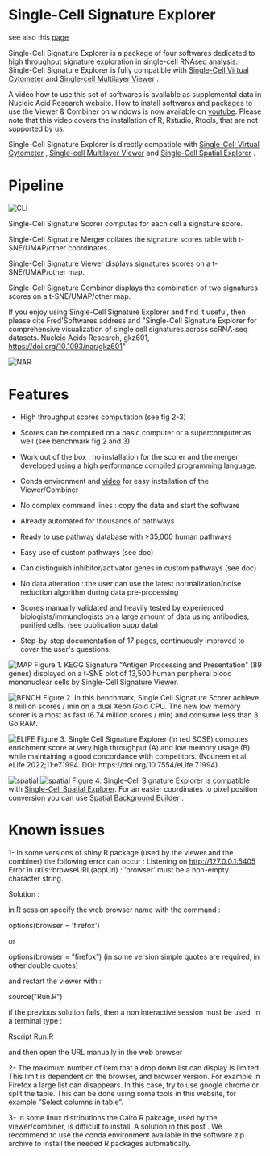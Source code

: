 
# Single-Cell Signature Explorer

see also this [page](https://sites.google.com/site/fredsoftwares/products/single-cell-signature-explorer)

Single-Cell Signature Explorer is a package of four softwares dedicated to high throughput signature exploration in single-cell RNAseq analysis. Single-Cell Signature Explorer  is fully compatible with [Single-Cell  Virtual  Cytometer](https://sites.google.com/u/0/d/1xKJ0wBSr69I8lvvRqGGPlH0U5YtTZJ8_/p/1nQfeSUAxIUnuNmmKembxlpgg4dnT5bpu/preview) and [Single-cell Multilayer Viewer](https://sites.google.com/u/0/d/1xKJ0wBSr69I8lvvRqGGPlH0U5YtTZJ8_/p/1Fa7npFgAtOL7EKl0-Juti9hs9Htd9XFm/preview) .

 A video how to use this set of softwares is available as supplemental data in Nucleic Acid Research website.  How to install softwares and packages to use the Viewer & Combiner on windows is now available on [youtube](https://youtu.be/cnFc_NJBfzo). Please note that this video covers the installation of R, Rstudio, Rtools, that are not supported by us.

Single-Cell Signature Explorer is directly compatible with [Single-Cell  Virtual  Cytometer](https://sites.google.com/u/0/d/1xKJ0wBSr69I8lvvRqGGPlH0U5YtTZJ8_/p/1nQfeSUAxIUnuNmmKembxlpgg4dnT5bpu/preview) , [Single-cell Multilayer Viewer](https://sites.google.com/u/0/d/1xKJ0wBSr69I8lvvRqGGPlH0U5YtTZJ8_/p/1Fa7npFgAtOL7EKl0-Juti9hs9Htd9XFm/preview) and [Single-Cell Spatial Explorer](https://github.com/FredPont/spatial) .


# Pipeline
![CLI](doc/images/pipeline.png)


Single-Cell Signature Scorer computes for each cell a signature score.

Single-Cell Signature Merger collates the signature scores table with t-SNE/UMAP/other coordinates.

Single-Cell Signature Viewer displays signatures scores on a t-SNE/UMAP/other map.

Single-Cell Signature Combiner displays the combination of two signatures scores on a t-SNE/UMAP/other map.

If you enjoy using Single-Cell Signature Explorer and find it useful, then please cite Fred'Softwares address and "Single-Cell Signature Explorer for comprehensive visualization of single cell signatures across scRNA-seq datasets. Nucleic Acids Research, gkz601, https://doi.org/10.1093/nar/gkz601"

![NAR](doc/images/NAR.jpg)

# Features 
+ High throughput scores computation (see fig 2-3)

+ Scores can be computed on a basic computer or a supercomputer as well (see benchmark fig 2 and 3)

+ Work out of the box : no installation for the scorer and the merger developed using a high performance compiled programming language.

+ Conda environment  and [video](https://www.youtube.com/watch?v=cnFc_NJBfzo) for easy installation of the Viewer/Combiner

+ No complex command lines : copy the data and start the software

+ Already automated for thousands of pathways 

+ Ready to use pathway [database](https://sites.google.com/site/fredsoftwares/products/databases) with >35,000 human pathways

+ Easy use of custom pathways (see doc)

+ Can distinguish inhibitor/activator genes in custom pathways (see doc)

+ No data alteration : the user can use the latest normalization/noise reduction algorithm during data pre-processing

+ Scores manually validated and heavily tested by experienced biologists/immunologists on a large amount of data using antibodies, purified cells. (see publication supp data)

+ Step-by-step documentation of 17 pages, continuously improved to cover the user's questions. 

![MAP](doc/images/map.jpg)
Figure 1.  KEGG Signature "Antigen Processing and Presentation" (89 genes) displayed on a t-SNE plot of 13,500 human peripheral blood mononuclear cells by Single-Cell Signature Viewer.

![BENCH](doc/images/scorer_benchmark.png)
Figure 2. In this benchmark, Single Cell Signature Scorer achieve 8 million scores / min on a dual Xeon Gold CPU. The new low memory scorer is almost as fast (6.74 million scores / min) and consume less than 3 Go RAM.

![ELIFE](doc/images/elife.jpg)
Figure 3.  Single Cell Signature Explorer (in red SCSE) computes enrichment score at very high throughput (A) and low memory usage (B) while maintaining a good concordance with competitors.  (Noureen et al. eLife 2022;11:e71994.  DOI: https://​doi.​org/​10.​7554/​eLife.​71994)

![spatial](doc/images/spatial1.png)
![spatial](doc/images/spatial3.png)
Figure 4. Single-Cell Signature Explorer is compatible with [Single-Cell Spatial Explorer](https://github.com/FredPont/spatial). For an easier coordinates to pixel position conversion you can use [Spatial Background Builder](https://github.com/FredPont/Spatial_Background_Builder) .

# Known issues
1- In some versions of shiny R package (used by the viewer and the combiner) the following error can occur : Listening on http://127.0.0.1:5405 Error in utils::browseURL(appUrl) : ’browser’ must be a non-empty character string.

Solution :

in R session specify the web browser name with the command :

options(browser = 'firefox') 

or 

options(browser = ”firefox”)  (in some version simple quotes are required, in other double quotes)

and restart the viewer with :

source("Run.R")

if the previous solution fails, then a non interactive session must be used, in a terminal type :

 Rscript Run.R

and then open the URL manually in the web browser

2- The maximum number of item that a drop down list can display is limited. This limit is dependent on the browser, and browser version.  For example in Firefox a large list can disappears.  In this case, try to use google chrome or split the table. This can be done using some tools in this website, for example ”Select columns in table”.

3- In some linux distributions the Cairo R pakcage, used by the viewer/combiner, is difficult to install. A solution in this post . We recommend to use the conda environment available in the software zip archive to install the needed R packages automatically. 